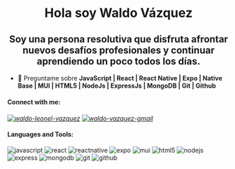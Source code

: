 <h1 align="center">Hola soy Waldo Vázquez</h1>
<h2 align="center">Soy una persona resolutiva que disfruta afrontar nuevos desafíos profesionales y continuar aprendiendo un poco todos los días.</h2>

- 💬 Preguntame sobre **JavaScript | React | React Native | Expo | Native Base | MUI | HTML5 | NodeJs | ExpressJs | MongoDB | Git | Github**

<h4 align="left">Connect with me:</h4>
<address align="left">
<a href="https://linkedin.com/in/waldo-leonel-vazquez" target="blank"><img align="center" src="https://img.shields.io/badge/LinkedIn-0077B5?style=for-the-badge&logo=linkedin&logoColor=white" alt="waldo-leonel-vazquez"/></a>
<a href="mailto:waldovazquezdev@gmail.com"><img align="center" src="https://img.shields.io/badge/Gmail-D14836?style=for-the-badge&logo=gmail&logoColor=white" alt="waldo-vazquez-gmail"/></a>
</address>

<h4 align="left">Languages and Tools:</h4>
<div> <img src="https://img.shields.io/badge/JavaScript-323330?style=for-the-badge&logo=javascript&logoColor=F7DF1E" alt="javascript"/> <img src="https://img.shields.io/badge/React-20232A?style=for-the-badge&logo=react&logoColor=61DAFB" alt="react"/> <img src="https://img.shields.io/badge/React_Native-20232A?style=for-the-badge&logo=react&logoColor=61DAFB" alt="reactnative"/> <img src="https://img.shields.io/badge/Expo-1B1F23?style=for-the-badge&logo=expo&logoColor=white" alt="expo"/> <img src="https://img.shields.io/badge/Material%20UI-007FFF?style=for-the-badge&logo=mui&logoColor=white" alt="mui"/> <img src="https://img.shields.io/badge/HTML5-E34F26?style=for-the-badge&logo=html5&logoColor=white" alt="html5"/> <img src="https://img.shields.io/badge/Node.js-339933?style=for-the-badge&logo=nodedotjs&logoColor=white" alt="nodejs"/> <img src="https://img.shields.io/badge/Express.js-000000?style=for-the-badge&logo=express&logoColor=white" alt="express"/> <img src="https://img.shields.io/badge/MongoDB-4EA94B?style=for-the-badge&logo=mongodb&logoColor=white" alt="mongodb"/> <img src="https://img.shields.io/badge/GIT-E44C30?style=for-the-badge&logo=git&logoColor=white" alt="git"/> <img src="https://img.shields.io/badge/GitHub-100000?style=for-the-badge&logo=github&logoColor=white" alt="github"/> </div>
